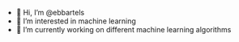- 👋 Hi, I’m @ebbartels
- 👀 I’m interested in machine learning
- 🌱 I’m currently working on different machine learning algorithms

<!---
ebbartels/ebbartels is a ✨ special ✨ repository because its `README.md` (this file) appears on your GitHub profile.
You can click the Preview link to take a look at your changes.
--->
